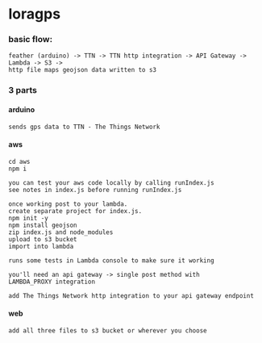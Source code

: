 # loragps

### basic flow: 
    feather (arduino) -> TTN -> TTN http integration -> API Gateway -> Lambda -> S3 ->
    http file maps geojson data written to s3

### 3 parts

#### arduino
    sends gps data to TTN - The Things Network

#### aws 
    cd aws
    npm i

    you can test your aws code locally by calling runIndex.js
    see notes in index.js before running runIndex.js

    once working post to your lambda.
    create separate project for index.js.
    npm init -y
    npm install geojson
    zip index.js and node_modules
    upload to s3 bucket
    import into lambda

    runs some tests in Lambda console to make sure it working

    you'll need an api gateway -> single post method with
    LAMBDA_PROXY integration

    add The Things Network http integration to your api gateway endpoint

#### web
    add all three files to s3 bucket or wherever you choose

